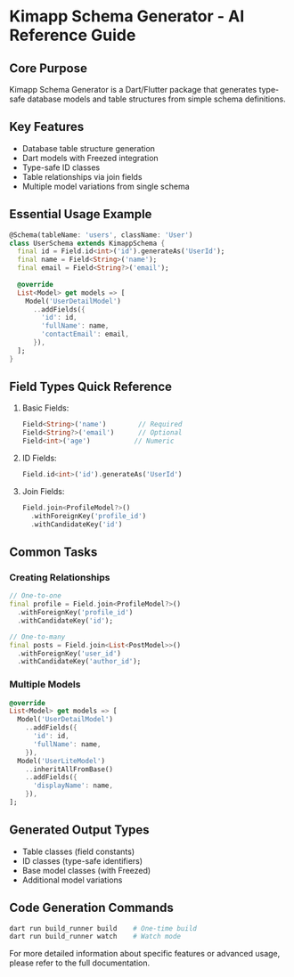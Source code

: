 # Kimapp Schema Generator - AI Reference Guide

## Core Purpose
Kimapp Schema Generator is a Dart/Flutter package that generates type-safe database models and table structures from simple schema definitions.

## Key Features
- Database table structure generation
- Dart models with Freezed integration
- Type-safe ID classes
- Table relationships via join fields
- Multiple model variations from single schema

## Essential Usage Example
```dart
@Schema(tableName: 'users', className: 'User')
class UserSchema extends KimappSchema {
  final id = Field.id<int>('id').generateAs('UserId');
  final name = Field<String>('name');
  final email = Field<String?>('email');
  
  @override
  List<Model> get models => [
    Model('UserDetailModel')
      ..addFields({
        'id': id,
        'fullName': name,
        'contactEmail': email,
      }),
  ];
}
```

## Field Types Quick Reference
1. Basic Fields:
   ```dart
   Field<String>('name')        // Required
   Field<String?>('email')      // Optional
   Field<int>('age')           // Numeric
   ```

2. ID Fields:
   ```dart
   Field.id<int>('id').generateAs('UserId')
   ```

3. Join Fields:
   ```dart
   Field.join<ProfileModel?>()
     .withForeignKey('profile_id')
     .withCandidateKey('id')
   ```

## Common Tasks

### Creating Relationships
```dart
// One-to-one
final profile = Field.join<ProfileModel?>()
  .withForeignKey('profile_id')
  .withCandidateKey('id');

// One-to-many
final posts = Field.join<List<PostModel>>()
  .withForeignKey('user_id')
  .withCandidateKey('author_id');
```

### Multiple Models
```dart
@override
List<Model> get models => [
  Model('UserDetailModel')
    ..addFields({
      'id': id,
      'fullName': name,
    }),
  Model('UserLiteModel')
    ..inheritAllFromBase()
    ..addFields({
      'displayName': name,
    }),
];
```

## Generated Output Types
- Table classes (field constants)
- ID classes (type-safe identifiers)
- Base model classes (with Freezed)
- Additional model variations

## Code Generation Commands
```bash
dart run build_runner build    # One-time build
dart run build_runner watch    # Watch mode
```

For more detailed information about specific features or advanced usage, please refer to the full documentation.
